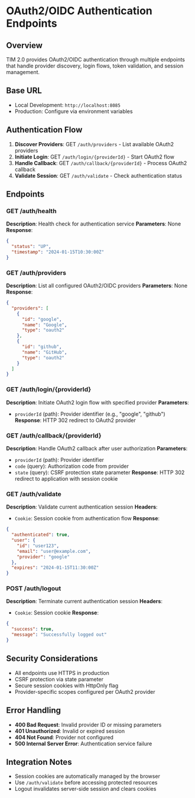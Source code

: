 # OAuth2/OIDC Authentication Endpoints

## Overview
TIM 2.0 provides OAuth2/OIDC authentication through multiple endpoints that handle provider discovery, login flows, token validation, and session management.

## Base URL
- Local Development: `http://localhost:8085`
- Production: Configure via environment variables

## Authentication Flow
1. **Discover Providers**: GET `/auth/providers` - List available OAuth2 providers
2. **Initiate Login**: GET `/auth/login/{providerId}` - Start OAuth2 flow
3. **Handle Callback**: GET `/auth/callback/{providerId}` - Process OAuth2 callback
4. **Validate Session**: GET `/auth/validate` - Check authentication status

## Endpoints

### GET /auth/health
**Description**: Health check for authentication service
**Parameters**: None
**Response**:
```json
{
  "status": "UP",
  "timestamp": "2024-01-15T10:30:00Z"
}
```

### GET /auth/providers
**Description**: List all configured OAuth2/OIDC providers
**Parameters**: None
**Response**:
```json
{
  "providers": [
    {
      "id": "google",
      "name": "Google",
      "type": "oauth2"
    },
    {
      "id": "github",
      "name": "GitHub",
      "type": "oauth2"
    }
  ]
}
```

### GET /auth/login/{providerId}
**Description**: Initiate OAuth2 login flow with specified provider
**Parameters**:
- `providerId` (path): Provider identifier (e.g., "google", "github")
**Response**: HTTP 302 redirect to OAuth2 provider

### GET /auth/callback/{providerId}
**Description**: Handle OAuth2 callback after user authorization
**Parameters**:
- `providerId` (path): Provider identifier
- `code` (query): Authorization code from provider
- `state` (query): CSRF protection state parameter
**Response**: HTTP 302 redirect to application with session cookie

### GET /auth/validate
**Description**: Validate current authentication session
**Headers**:
- `Cookie`: Session cookie from authentication flow
**Response**:
```json
{
  "authenticated": true,
  "user": {
    "id": "user123",
    "email": "user@example.com",
    "provider": "google"
  },
  "expires": "2024-01-15T11:30:00Z"
}
```

### POST /auth/logout
**Description**: Terminate current authentication session
**Headers**:
- `Cookie`: Session cookie
**Response**:
```json
{
  "success": true,
  "message": "Successfully logged out"
}
```

## Security Considerations
- All endpoints use HTTPS in production
- CSRF protection via state parameter
- Secure session cookies with HttpOnly flag
- Provider-specific scopes configured per OAuth2 provider

## Error Handling
- **400 Bad Request**: Invalid provider ID or missing parameters
- **401 Unauthorized**: Invalid or expired session
- **404 Not Found**: Provider not configured
- **500 Internal Server Error**: Authentication service failure

## Integration Notes
- Session cookies are automatically managed by the browser
- Use `/auth/validate` before accessing protected resources
- Logout invalidates server-side session and clears cookies